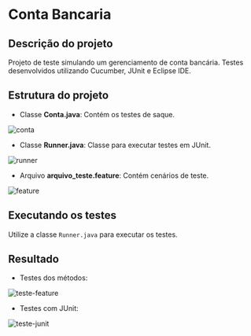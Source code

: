 # Conta Bancaria

## Descrição do projeto

Projeto de teste simulando um gerenciamento de conta bancária. Testes desenvolvidos utilizando Cucumber, JUnit e Eclipse IDE.

## Estrutura do projeto
- Classe **Conta.java**: Contém os testes de saque.

![conta](https://github.com/mateusmaranhaogit/ContaBancaria/assets/101333760/d54b0f32-2ad7-4098-b124-a0d17d08d603)

- Classe **Runner.java**: Classe para executar testes em JUnit.

![runner](https://github.com/mateusmaranhaogit/ContaBancaria/assets/101333760/f331765b-80dd-4c73-bcdf-05f599877f57)

- Arquivo **arquivo_teste.feature**: Contém cenários de teste.

![feature](https://github.com/mateusmaranhaogit/ContaBancaria/assets/101333760/4918d182-0474-4630-a05a-9cab970b0f37)

## Executando os testes

Utilize a classe ```Runner.java``` para executar os testes.

## Resultado 

- Testes dos métodos:

![teste-feature](https://github.com/mateusmaranhaogit/ContaBancaria/assets/101333760/eeb18a7c-b86d-4e8b-ae52-27b36973a98b)

- Testes com JUnit:

![teste-junit](https://github.com/mateusmaranhaogit/ContaBancaria/assets/101333760/fe052f1e-728e-43e5-9c3f-3cf7f369be0c)
